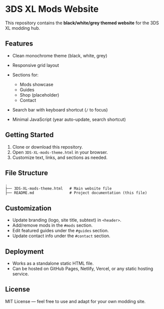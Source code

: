 # 3DS XL Mods Website

This repository contains the **black/white/grey themed website** for the 3DS XL modding hub.

## Features

* Clean monochrome theme (black, white, grey)
* Responsive grid layout
* Sections for:

  * Mods showcase
  * Guides
  * Shop (placeholder)
  * Contact
* Search bar with keyboard shortcut (`/` to focus)
* Minimal JavaScript (year auto-update, search shortcut)

## Getting Started

1. Clone or download this repository.
2. Open `3DS-XL-mods-theme.html` in your browser.
3. Customize text, links, and sections as needed.

## File Structure

```
.
├── 3DS-XL-mods-theme.html   # Main website file
├── README.md                # Project documentation (this file)
```

## Customization

* Update branding (logo, site title, subtext) in `<header>`.
* Add/remove mods in the `#mods` section.
* Edit featured guides under the `#guides` section.
* Update contact info under the `#contact` section.

## Deployment

* Works as a standalone static HTML file.
* Can be hosted on GitHub Pages, Netlify, Vercel, or any static hosting service.

## License

MIT License — feel free to use and adapt for your own modding site.
